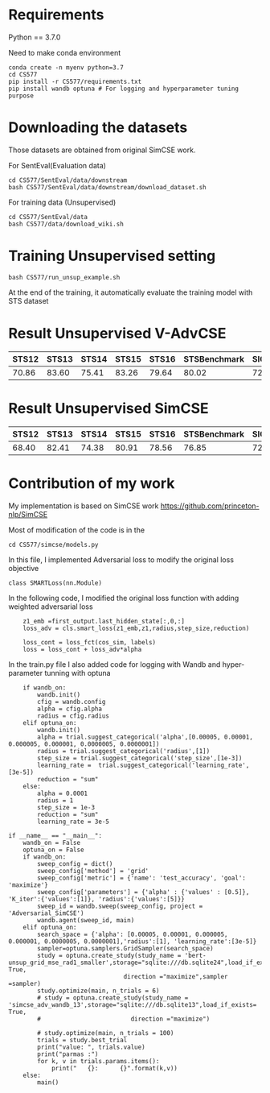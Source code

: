 
# Requirements
Python == 3.7.0 

Need to make conda environment 

```
conda create -n myenv python=3.7
cd CS577
pip install -r CS577/requirements.txt
pip install wandb optuna # For logging and hyperparameter tuning purpose
```

# Downloading the datasets

Those datasets are obtained from original SimCSE work.

For SentEval(Evaluation data)
```
cd CS577/SentEval/data/downstream
bash CS577/SentEval/data/downstream/download_dataset.sh
```

For training data (Unsupervised)

```
cd CS577/SentEval/data
bash CS577/data/download_wiki.sh
```


# Training Unsupervised setting

```
bash CS577/run_unsup_example.sh
```

At the end of the training, it automatically evaluate the training model with STS dataset


# Result Unsupervised V-AdvCSE
| STS12 | STS13 | STS14 | STS15 | STS16 | STSBenchmark | SICKRelatedness |  Avg. |
|-------|-------|-------|-------|-------|--------------|-----------------|-------|
| 70.86 | 83.60 | 75.41 | 83.26 | 79.64 |    80.02     |      72.98      | 77.97 |
# Result Unsupervised SimCSE
| STS12 | STS13 | STS14 | STS15 | STS16 | STSBenchmark | SICKRelatedness |  Avg. | 
|-------|-------|-------|-------|-------|--------------|-----------------|-------|
| 68.40 | 82.41 | 74.38 | 80.91 | 78.56|    76.85      |      72.23      | 76.25 |



# Contribution of my work
My implementation is based on SimCSE work https://github.com/princeton-nlp/SimCSE

Most of modification of the code is in the 
```
cd CS577/simcse/models.py
```
In this file, I implemented Adversarial loss to modify the original loss objective
```
class SMARTLoss(nn.Module) 
```
In the following code, I modified the original loss function with adding weighted adversarial loss
```
    z1_emb =first_output.last_hidden_state[:,0,:]
    loss_adv = cls.smart_loss(z1_emb,z1,radius,step_size,reduction)

    loss_cont = loss_fct(cos_sim, labels)
    loss = loss_cont + loss_adv*alpha
```
In the train.py file I also added code for logging with Wandb and hyper-parameter tunning with optuna
```
    if wandb_on:
        wandb.init()
        cfig = wandb.config
        alpha = cfig.alpha
        radius = cfig.radius
    elif optuna_on:
        wandb.init()
        alpha = trial.suggest_categorical('alpha',[0.00005, 0.00001, 0.000005, 0.000001, 0.0000005, 0.0000001])
        radius = trial.suggest_categorical('radius',[1])
        step_size = trial.suggest_categorical('step_size',[1e-3])
        learning_rate =  trial.suggest_categorical('learning_rate',[3e-5])
        reduction = "sum"
    else:
        alpha = 0.0001
        radius = 1
        step_size = 1e-3
        reduction = "sum"
        learning_rate = 3e-5

```
```
if __name__ == "__main__":
    wandb_on = False
    optuna_on = False
    if wandb_on:
        sweep_config = dict()
        sweep_config['method'] = 'grid'
        sweep_config['metric'] = {'name': 'test_accuracy', 'goal': 'maximize'}
        sweep_config['parameters'] = {'alpha' : {'values' : [0.5]}, 'K_iter':{'values':[1]}, 'radius':{'values':[5]}}
        sweep_id = wandb.sweep(sweep_config, project = 'Adversarial_SimCSE')
        wandb.agent(sweep_id, main)
    elif optuna_on:
        search_space = {'alpha': [0.00005, 0.00001, 0.000005, 0.000001, 0.0000005, 0.0000001],'radius':[1], 'learning_rate':[3e-5]}
        sampler=optuna.samplers.GridSampler(search_space)
        study = optuna.create_study(study_name = 'bert-unsup_grid_mse_rad1_smaller',storage="sqlite:///db.sqlite24",load_if_exists= True,
                                direction ="maximize",sampler =sampler)
        study.optimize(main, n_trials = 6)
        # study = optuna.create_study(study_name = 'simcse_adv_wandb_13',storage="sqlite:///db.sqlite13",load_if_exists= True,
        #                         direction ="maximize")
    
        # study.optimize(main, n_trials = 100)
        trials = study.best_trial
        print("value: ", trials.value)
        print("parmas :")
        for k, v in trials.params.items():
            print("   {}:      {}".format(k,v))
    else:
        main()

```

